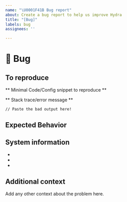 ```yaml
---
name: "\U0001F41B Bug report"
about: Create a bug report to help us improve Hydra
title: "[Bug]"
labels: bug
assignees: ''

---
```


# 🐛 Bug

<!-- A clear and concise description of what the bug is. -->

## To reproduce

** Minimal Code/Config snippet to reproduce **


** Stack trace/error message **
```
// Paste the bad output here!
```

## Expected Behavior
<!-- A clear and concise description of what you expected to happen. -->

## System information
- <!-- Hydra Version -->
- <!-- Python version -->
- <!-- Operating system -->

## Additional context
Add any other context about the problem here.
